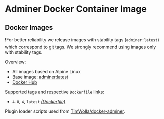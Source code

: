 # Adminer Docker Container Image

## Docker Images

❗For better reliability we release images with stability tags (`adminer:latest`) which correspond to [git tags](https://github.com/wodby/adminer/releases). We strongly recommend using images only with stability tags. 

Overview:

- All images based on Alpine Linux
- Base image: [adminer:latest](https://hub.docker.com/_/adminer?tab=description&page=1&ordering=last_updated)  
- [Docker Hub](https://hub.docker.com/_/adminer?tab=description&page=1&ordering=last_updated)

Supported tags and respective `Dockerfile` links:

- `4.8`, `4`, `latest` [_(Dockerfile)_](https://github.com/wodby/adminer/tree/master/Dockerfile)

Plugin loader scripts used from [TimWolla/docker-adminer](https://github.com/TimWolla/docker-adminer).
